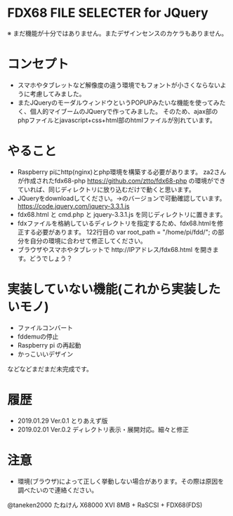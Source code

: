 # FDX68 FILE SELECTER for JQuery

※ まだ機能が十分ではありません。またデザインセンスのカケラもありません。

# コンセプト
* スマホやタブレットなど解像度の違う環境でもフォントが小さくならないように考慮してみました。
* またJQueryのモーダルウィンドウというPOPUPみたいな機能を使ってみたく、個人的マイブームのJQueryで作ってみました。
  そのため、ajax部のphpファイルとjavascript+css+html部のhtmlファイルが別れています。

# やること
* Raspberry piにhttp(nginx)とphp環境を構築する必要があります。
  za2さんが作成されたfdx68-php https://github.com/ztto/fdx68-php の環境ができていれば、同じディレクトリに放り込むだけで動くと思います。
* JQueryをdownloadしてください。→のバージョンで可動確認しています。 https://code.jquery.com/jquery-3.3.1.js
* fdx68.html と cmd.php と jquery-3.3.1.js を同じディレクトリに置きます。
* fdxファイルを格納しているディレクトリを指定するため、fdx68.htmlを修正する必要があります。
  122行目の var root_path = "/home/pi/fdd/"; の部分を自分の環境に合わせて修正してください。
* ブラウザやスマホやタブレットで http://IPアドレス/fdx68.html を開きます。どうでしょう？

# 実装していない機能(これから実装したいモノ)
* ファイルコンバート
* fddemuの停止
* Raspberry pi の再起動
* かっこいいデザイン

などなどまだまだ未完成です。

# 履歴
* 2019.01.29 Ver.0.1	とりあえず版
* 2019.02.01 Ver.0.2	ディレクトリ表示・展開対応。細々と修正

# 注意
* 環境(ブラウザ)によって正しく挙動しない場合があります。その際は原因を調べたいので連絡ください。

@taneken2000 たねけん X68000 XVI 8MB + RaSCSI + FDX68(FDS)